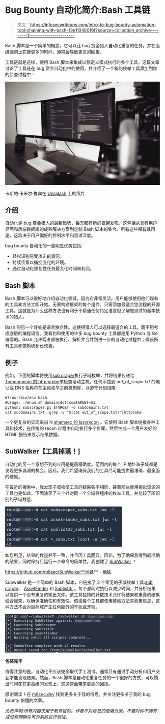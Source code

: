 # Bug Bounty 自动化简介:Bash 工具链

> 原文：<https://infosecwriteups.com/intro-to-bug-bounty-automation-tool-chaining-with-bash-13e11348016f?source=collection_archive---------1----------------------->

Bash 脚本是一个简单的概念，它可以让 bug 赏金猎人自动化重复的任务，并在高级漏洞上花费更多的时间，通常会导致更高的回报。

工具链就是这样，使用 Bash 脚本来集成以预定义模式执行的多个工具。这篇文章讨论了工具链在 bug 赏金自动化中的使用，并介绍了一个新的枚举工具添加到你的侦查过程中！

![](img/691b1afab9ce3c02cdfcf2d1c21717fd.png)

卡斯帕·卡米尔·鲁宾在 [Unsplash](https://unsplash.com/s/photos/program?utm_source=unsplash&utm_medium=referral&utm_content=creditCopyText) 上的照片

## 介绍

自动化是 bug 赏金猎人的最新趋势，每天都有新的框架发布。这包括从具有用户界面和后端数据库的成熟解决方案到定制 Bash 脚本的集合。所有这些都有其用途，这取决于用户偏好的控制水平和测试深度。

bug bounty 自动化的一些明显优势包括:

*   轻松识别易受攻击的漏洞。
*   持续侦察以捕捉变化的环境。
*   通过自动化重复性任务最大化时间和利润。

## Bash 脚本

Bash 脚本可以很好地介绍自动化领域，因为它非常灵活。用户能够使用他们现有的工具和方法立即开始。无需构建框架的每个组件，只需添加最适合您流程的开源工具。这就是为什么这种方法也有利于不精通任何特定语言但了解被测试的基本技术的猎人。

Bash 的另一个好处是语言独立性。这使得猎人可以选择最适合的工具，而不用考虑底层的编程语言。我看到和使用的许多 bug bounty 工具都是用 Python 或 Go 编写的。Bash 允许两者都被执行、解析并合并到进一步的自动化过程中；假设所有工具和依赖项都已预装。

## 例子

例如，下面的脚本将使用[sub craper](https://github.com/m8sec/subscraper)执行子域枚举，并将结果传递给 [Tomnomnom 的 http probe](https://github.com/tomnomnom/httprobe)来检查活动主机。任何添加到 *out_of_scope.txt* 的地址或 DNS 名称将在主动枚举之前被删除，以遵守计划指南:

```
#!/usr/bin/env bash
#Usage: ./enum.sh domain(dot)comTARGET=$1
python3 subscraper.py $TARGET -o subdomains.txt
cat subdomains.txt |grep -v "$(cat out_of_scope.txt)"|httprobe
```

一个更复杂的实现来自 N [ahamsec 的 lazyrecon](https://github.com/nahamsec/lazyrecon) 。它使用 Bash 脚本链接各种工具和技术，在传统的 recon 过程中自动执行多个步骤。然后生成一个用户友好的 HTML 报告来显示结果数据。

## SubWalker【工具掉落！]

自动化的另一个意想不到的应用是提高精确度。范围内的每个 IP 地址和子域都是发现更多漏洞的机会。因此，我们希望确保我们的工具尽可能提供最准确、最全面的结果。

在最近的搜索中，我发现子域枚举工具的结果各不相同，甚至那些使用相似资源的工具也是如此。下面演示了三个针对同一个全域性程序的枚举工具，并比较了所识别的子域数量:

![](img/78a94f23695e6c9cceb92c738351a826.png)

如您所见，结果的数量并不一致，并且因工具而异。因此，为了确保我得到最准确的结果，同时保持只运行一个命令的简单性，我创建了 [SubWalker](https://github.com/m8sec/SubWalker) ！

https://github.com/m8sec/SubWalker**地铁** - [地铁](https://github.com/m8sec/SubWalker)

Subwalker 是一个简单的 Bash 脚本，它链接了 3 个常见的子域枚举工具:[sub craper](https://github.com/m8r0wn/subscraper)、 [AssetFinder](https://github.com/tomnomnom/assetfinder) 和 [Sublist3r](https://github.com/aboul3la/Sublist3r) 。每个都同时执行以减少时间，并分析结果以提供一个没有重复的输出文件。该工具独特的计数技术允许将结果和重叠的结果结合起来，以确保准确性和有效性。假设每个工具都使用被动方法来收集信息，这种方法不会对目标域产生任何额外的干扰或开销。

![](img/ca263966ddf962d17c0cd3959a75018d.png)

**包装完毕**

值得注意的是，自动化不应该完全取代手工测试。通常只有通过手动分析和用户交互才能发现结果。然而，Bash 脚本是自动化重复任务的一个很好的方式，可以腾出时间花在更高级的发现上，这通常会带来更高的回报。

感谢阅读！在 [m8sec.dev](https://m8sec.dev/) 找到更多关于我的信息，并关注更多关于我的 bug bounty 旅程的文章。

*免责声明:所有内容仅用于教育目的。作者不对信息的使用负责。不要对你不拥有或没有明确许可的系统进行测试。*